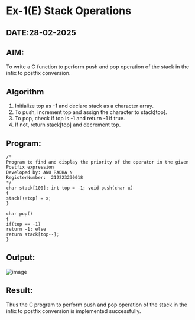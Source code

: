 # Ex-1(E) Stack Operations
## DATE:28-02-2025
## AIM:
To write a C function to perform push and pop operation of the stack in the infix to postfix conversion.

## Algorithm
1. Initialize top as -1 and declare stack as a character array. 
2. To push, increment top and assign the character to stack[top]. 
3. To pop, check if top is -1 and return -1 if true. 
4. If not, return stack[top] and decrement top.

## Program:
```
/*
Program to find and display the priority of the operator in the given Postfix expression
Developed by: ANU RADHA N
RegisterNumber:  212223230018
*/
char stack[100]; int top = -1; void push(char x)
{
stack[++top] = x;
}

char pop()
{
if(top == -1)
return -1; else
return stack[top--];
}

```

## Output:
![image](https://github.com/user-attachments/assets/bfb9a8d9-1aa0-49ed-923c-5ff61622b6b9)



## Result:
Thus the C program to perform push and pop operation of the stack in the infix to postfix conversion is implemented successfully.
